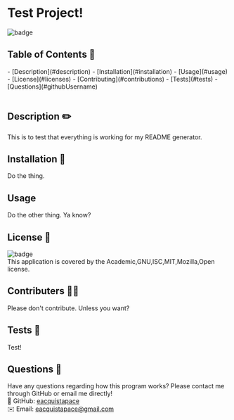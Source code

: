 
# **Test Project!**
  
![badge](https://img.shields.io/badge/license-Academic,GNU,ISC,MIT,Mozilla,Open-brightgreen)<br />

## Table of Contents 📃
<table>
- [Description](#description)
- [Installation](#installation)
- [Usage](#usage)
- [License](#licenses)
- [Contributing](#contributions)
- [Tests](#tests)
- [Questions](#githubUsername)
</table>

## Description ✏️
This is to test that everything is working for my README generator.

## Installation 💾
Do the thing.

## Usage 
Do the other thing. Ya know?

## License 📛
![badge](https://img.shields.io/badge/license-Academic,GNU,ISC,MIT,Mozilla,Open-brightgreen)
<br />
This application is covered by the Academic,GNU,ISC,MIT,Mozilla,Open license.

## Contributers 👩‍💻
Please don't contribute. Unless you want?

## Tests 🧪
Test!

## Questions 🤚
Have any questions regarding how this program works? Please contact me through GitHub or email me directly!<br />
📂 GitHub: [eacquistapace](https://github.com/eacquistapace)<br />
✉️ Email: eacquistapace@gmail.com
